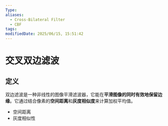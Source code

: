 ```yaml
---
Type: 
aliases:
  - Cross-Bilateral Filter
  - CBF
tags: 
modifiedDate: 2025/06/15, 15:51:42
---
```


# 交叉双边滤波

## 定义

双边滤波是一种非线性的图像平滑滤波器，它能在**平滑图像的同时有效地保留边缘**。它通过结合像素的**空间距离**和**灰度相似度**来计算加权平均值。

- 空间距离
- 灰度相似性
